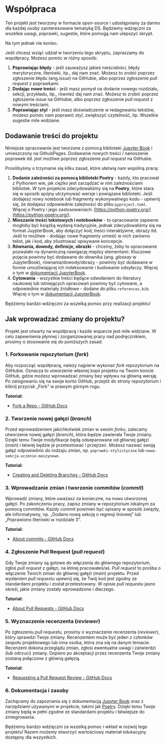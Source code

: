 # Współpraca

Ten projekt jest tworzony w formacie *open-source* i udostępniany za darmo dla każdej osoby zainteresowane tematyką DS. Będziemy wdzięczni za wszelkie uwagi, poprawki, sugestie, które pomogą nam ulepszyć skrypt.

Na tym jednak nie koniec.

Jeśli chcesz wziąć udział w tworzeniu tego skryptu, zapraszamy do współpracy. Możesz pomóc w różny sposób:
1. **Poprawiając błędy** - jeśli zauważysz jakieś nieścisłości, błędy merytoryczne, literówki, itp., daj nam znać. Możesz to zrobić poprzez zgłoszenie błędu (ang.*issue*) na GitHubie, albo poprzez zgłoszenie *pull request* z poprawkami.
2. **Dodając nowe treści** - jeśli masz pomysł na dodanie nowego rozdziału, sekcji, przykładu, itp., również daj nam znać. Możesz to zrobić poprzez zgłoszenie *issue* na GitHubie, albo poprzez zgłoszenie *pull request* z nowymi treściami.
3. **Poprawiając styl** - jeśli masz doświadczenie w redagowaniu tekstów, możesz pomóc nam poprawić styl, zwiększyć czytelność, itp. Wszelkie sugestie mile widziane.

## Dodawanie treści do projektu

Niniejsze opracowanie jest tworzone z pomocą biblioteki [Jupyter Book](https://jupyterbook.org/) i umieszczony na GithubPages. Dodawanie nowych treści / nanoszenie poprawek itd. jest możliwe poprzez zgłoszenie *pull request* na GitHubie.

Prosilibyśmy o trzymanie się kilku zasad, które ułatwią nam wspólną pracę:
1. **Dodanie zależności za pomocą biblioteki Poetry** - każdy, kto pracował z Pythonem wie, jak ciężko jest zarządzać w nim zależnościami bibliotek. W tym projekcie zdecydowaliśmy się na **Poetry**, które stara się w sposób spójny utrzymywać wersje i powiązane biblioteki. Jeśli dodajesz nowy notebook lub fragmenty wykonywalnego kodu - upewnij się, że dodajesz odpowiednie zależności do pliku `pyproject.toml`. Więcej o Poetry i jego zastosowaniach: [https://python-poetry.org/](https://python-poetry.org/).
2. **Mieszanie treści tekstowych i notebooków** - to opracowanie zapewne mogłoby być książką wydaną tradycyjnie, jednak zdecydowaliśmy się na format JuypterBook, aby dołączyć kod, treści interaktywne, obrazy itd. Jeśli to możliwe - dodając nowe fragmenty umieść w nich zarówno tekst, jak i kod, aby zilustrować opisywane koncepcje.
3. **Równania, dowody, definicje, obrazki** - chcemy, żeby to opracowanie pozwalało na dynamiczną nawigację między elementami. Kluczowe pojęcia powinny być dodawane do słownika (ang. *glossay* w JupyterBook), równania/dowody/obrazy - powinny być dodawane w formie umożliwiającej ich indeksowanie i budowanie odsyłaczy. Więcej o tym w [dokumentacji JupyterBook](https://jupyterbook.org/).
4. **Cytowania** - wszystkie treści będące odwołaniem do literatury naukowej lub istniejących opracowań powinny być cytowane, a odpowiednie materiały źródłowe - dodane do pliku `references.bib`. Więcej o tym w [dokumentacji JupyterBook](https://jupyterbook.org/).

Będziemy bardzo wdzięczni za wszelką pomoc przy realizacji projektu!

## Jak wprowadzać zmiany do projektu?

Projekt jest otwarty na współpracę i każde wsparcie jest mile widziane. W celu zapewnienia płynnej i zorganizowanej pracy nad podręcznikiem, prosimy o stosowanie się do poniższych zasad:

### 1. Forkowanie repozytorium (*fork*)

Aby rozpocząć współpracę, należy najpierw wykonać *fork* repozytorium na GitHubie. Oznacza to utworzenie własnej kopii projektu na Twoim koncie GitHub, gdzie możesz wprowadzać zmiany bez wpływu na główną wersję. Po zalogowaniu się na swoje konto GitHub, przejdź do strony repozytorium i kliknij przycisk „Fork” w prawym górnym rogu.

**Tutorial:**
- [Fork a Repo - GitHub Docs](https://docs.github.com/en/get-started/quickstart/fork-a-repo)

### 2. Tworzenie nowej gałęzi (*branch*)

Przed wprowadzeniem jakichkolwiek zmian w swoim *forku*, zalecamy utworzenie nowej gałęzi (*branch*), która będzie zawierała Twoje zmiany. Dzięki temu Twoje modyfikacje będą odseparowane od głównej gałęzi (*main*) i łatwiej będzie je przetestować i przejrzeć. Możesz nazwać swoją gałąź odpowiednio do rodzaju zmian, np. `poprawki-stylistyczne` lub `nowa-sekcja-uczenie-maszynowe`.

**Tutorial:**
- [Creating and Deleting Branches - GitHub Docs](https://docs.github.com/en/github/collaborating-with-issues-and-pull-requests/creating-and-deleting-branches-within-your-repository)

### 3. Wprowadzanie zmian i tworzenie commitów (*commit*)

Wprowadź zmiany, które uważasz za konieczne, na nowo utworzonej gałęzi. Po zakończeniu pracy, zapisz zmiany w repozytorium lokalnym za pomocą commitów. Każdy *commit* powinien być opisany w sposób zwięzły, ale informatywny, np. „Dodano nową sekcję o regresji liniowej” lub „Poprawiono literówki w rozdziale 3”.

**Tutorial:**
- [About commits - GitHub Docs](https://docs.github.com/en/github/committing-changes-to-your-project/about-commits)

### 4. Zgłoszenie Pull Request (*pull request*)

Gdy Twoje zmiany są gotowe do włączenia do głównego repozytorium, zgłoś *pull request* z gałęzi, na której pracowałeś/aś. *Pull request* to prośba o włączenie Twoich zmian do głównej gałęzi (*main*) projektu. Przed wysłaniem *pull requestu* upewnij się, że Twój kod jest zgodny ze standardami projektu i został przetestowany. W opisie *pull requestu* jasno określ, jakie zmiany zostały wprowadzone i dlaczego.

**Tutorial:**
- [About Pull Requests - GitHub Docs](https://docs.github.com/en/github/collaborating-with-issues-and-pull-requests/about-pull-requests)

### 5. Wyznaczenie recenzenta (*reviewer*)

Po zgłoszeniu *pull requestu*, prosimy o wyznaczenie recenzenta (*reviewer*), który sprawdzi Twoje zmiany. Recenzentem może być jeden z członków zespołu projektowego lub inna osoba, która zna się na danym temacie. Recenzent dokona przeglądu zmian, zgłosi ewentualne uwagi i zatwierdzi (lub odrzuci) zmiany. Dopiero po akceptacji przez recenzenta Twoje zmiany zostaną połączone z główną gałęzią.

**Tutorial:**
- [Requesting a Pull Request Review - GitHub Docs](https://docs.github.com/en/github/collaborating-with-issues-and-pull-requests/requesting-a-pull-request-review)

### 6. Dokumentacja i zasoby

Zachęcamy do zapoznania się z dokumentacją [Jupyter Book](https://jupyterbook.org/) oraz z narzędziami używanymi w projekcie, takimi jak [Poetry](https://python-poetry.org/). Dzięki temu Twoje zmiany będą w pełni zgodne ze standardami projektu i łatwiejsze do zintegrowania.

Będziemy bardzo wdzięczni za wszelką pomoc i wkład w rozwój tego projektu! Razem możemy stworzyć wartościowy materiał edukacyjny dostępny dla wszystkich.